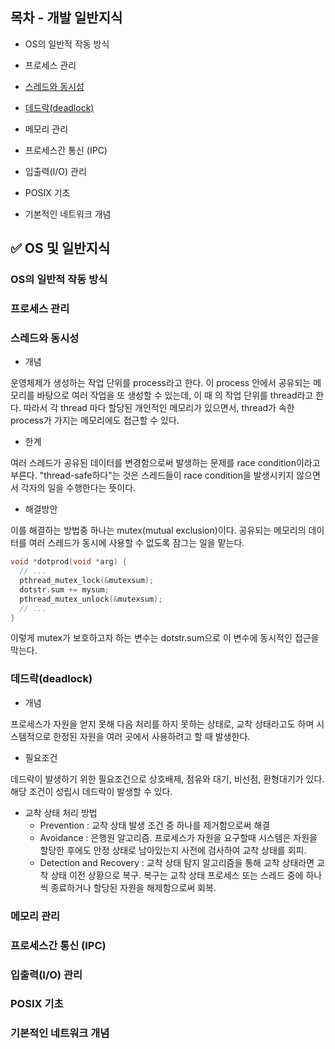 ## 목차 - 개발 일반지식

- OS의 일반적 작동 방식

- 프로세스 관리

- [스레드와 동시성](#스레드와-동시성)

- [데드락(deadlock)](#데드락deadlock)

- 메모리 관리

- 프로세스간 통신 (IPC)

- 입출력(I/O) 관리

- POSIX 기초

- 기본적인 네트워크 개념



## :white_check_mark: ​OS 및 일반지식

### OS의 일반적 작동 방식

### 프로세스 관리

### 스레드와 동시성

- 개념

운영체제가 생성하는 작업 단위를 process라고 한다. 이 process 안에서 공유되는 메모리를 바탕으로 여러 작업을 또 생성할 수 있는데, 이 때 의 작업 단위를 thread라고 한다. 따라서 각 thread 마다 할당된 개인적인 메모리가 있으면서, thread가 속한 process가 가지는 메모리에도 접근할 수 있다.

- 한계

여러 스레드가 공유된 데이터를 변경함으로써 발생하는 문제를 race condition이라고 부른다. "thread-safe하다"는 것은 스레드들이 race condition을 발생시키지 않으면서 각자의 일을 수행한다는 뜻이다.

- 해결방안

이를 해결하는 방법중 하나는 mutex(mutual exclusion)이다. 공유되는 메모리의 데이터를 여러 스레드가 동시에 사용할 수 없도록 잠그는 일을 맡는다.

```c
void *dotprod(void *arg) {
  // ... 
  pthread_mutex_lock(&mutexsum);
  dotstr.sum += mysum;
  pthread_mutex_unlock(&mutexsum);
  // ...
}
```

이렇게 mutex가 보호하고자 하는 변수는 dotstr.sum으로 이 변수에 동시적인 접근을 막는다.

### 데드락(deadlock)

- 개념

프로세스가 자원을 얻지 못해 다음 처리를 하지 못하는 상태로, 교착 상태라고도 하며 시스템적으로 한정된 자원을 여러 곳에서 사용하려고 할 때 발생한다.

- 필요조건

데드락이 발생하기 위한 필요조건으로 상호배제, 점유와 대기, 비선점, 환형대기가 있다. 해당 조건이 성립시 데드락이 발생할 수 있다.

- 교착 상태 처리 방법
  - Prevention : 교착 상태 발생 조건 중 하나를 제거함으로써 해결
  - Avoidance : 은행원 알고리즘. 프로세스가 자원을 요구할때 시스템은 자원을 할당한 후에도 안정 상태로 남아있는지 사전에 검사하여 교착 상태를 회피.
  - Detection and Recovery : 교착 상태 탐지 알고리즘을 통해 교착 상태라면 교착 상태 이전 상황으로 복구. 복구는 교착 상태 프로세스 또는 스레드 중에 하나씩 종료하거나 할당된 자원을 해제함으로써 회복.

### 메모리 관리

### 프로세스간 통신 (IPC)

### 입출력(I/O) 관리

### POSIX 기초

### 기본적인 네트워크 개념
